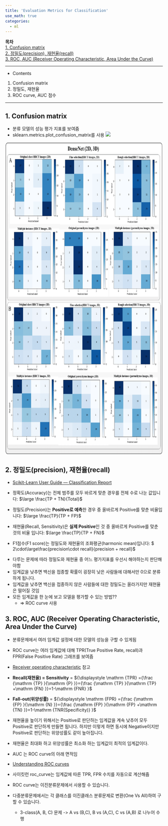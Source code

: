 ```yaml
---
title: 'Evaluation Metrics for Classification'
use_math: true
categories:
  - ml
---
```


**목차**  
[1. Confusion matrix](#1-confusion-matrix)  
[2. 정밀도(precision), 재현율(recall)](#2-정밀도precision-재현율recall)  
[3. ROC, AUC (Receiver Operating Characteristic, Area Under the Curve)](#3-roc-auc-receiver-operating-characteristic-area-under-the-curve)  


---
* Contents
1. Confusion matrix
2. 정밀도, 재현율
3. ROC curve, AUC 점수

---

## 1. Confusion matrix
* 분류 모델의 성능 평가 지표를 보여줌
* sklearn.metrics.plot_confusion_matrix를 사용
![](2022-06-24-11-21-13.png)
<img src="https://github.com/choidb/choidb.github.io/blob/master/_posts/images2/2022-06-24-11-21-13.png?raw=true" width="1000" height="1000"/>


## 2. 정밀도(precision), 재현율(recall)
* [Scikit-Learn User Guide — Classification Report](https://scikit-learn.org/stable/modules/model_evaluation.html#classification-report)
- 정확도(Accuracy)는 전체 범주를 모두 바르게 맞춘 경우를 전체 수로 나눈 값입니다: $\large \frac{TP + TN}{Total}$

- 정밀도(Precision)는 **Positive로 예측**한 경우 중 올바르게 Positive를 맞춘 비율입니다: $\large \frac{TP}{TP + FP}$

- 재현율(Recall, Sensitivity)은 **실제 Positive**인 것 중 올바르게 Positive를 맞춘 것의 비율 입니다: $\large \frac{TP}{TP + FN}$

- F1점수(F1 score)는 정밀도와 재현율의 조화평균(harmonic mean)입니다:  $ 2\cdot\large\frac{precision\cdot recall}{precision + recall}$

* 다루는 문제에 따라 정밀도와 재현율 중 어느 평가지표를 우선시 해야하는지 판단해야함
* 임계값을 낮추면 백신을 접종할 확률이 굉장히 낮은 사람들에 대해서만 0으로 분류하게 됩니다.
* 임계값을 낮추면 백신을 접종하지 않은 사람들에 대한 정밀도는 올라가지만 재현율은 떨어질 것임
* 모든 임계값을 한 눈에 보고 모델을 평가할 수 있는 방법??
  * &rArr; ROC curve 사용

## 3. ROC, AUC (Receiver Operating Characteristic, Area Under the Curve)
* 분류문제에서 여러 임계값 설정에 대한 모델의 성능을 구할 수 있게됨
* ROC curve는 여러 임계값에 대해 TPR(True Positive Rate, recall)과 FPR(False Positive Rate) 그래프를 보여줌
* [Receiver operating characteristic](https://en.wikipedia.org/wiki/Receiver_operating_characteristic) 참고
* **Recall(재현율) = Sensitivity** = ${\displaystyle \mathrm {TPR} ={\frac {\mathrm {TP} }{\mathrm {P} }}={\frac {\mathrm {TP} }{\mathrm {TP} +\mathrm {FN} }}=1-\mathrm {FNR} }$

* **Fall-out(위양성률)** = ${\displaystyle \mathrm {FPR} ={\frac {\mathrm {FP} }{\mathrm {N} }}={\frac {\mathrm {FP} }{\mathrm {FP} +\mathrm {TN} }}=1-\mathrm {TNR(Specificity)} }$
* 재현율을 높이기 위해서는 Positive로 판단하는 임계값을 계속 낮추어 모두 Positive로 판단하게 만들면 됩니다. 하지만 이렇게 하면 동시에 Negative이지만 Positive로 판단하는 위양성률도 같이 높아집니다.
* 재현율은 최대화 하고 위양성률은 최소화 하는 임계값이 최적의 임계값이다.
* AUC 는 ROC curve의 아래 면적임
* [Understanding ROC curves](http://www.navan.name/roc/)
* 사이킷런 roc_curve는 임계값에 따른 TPR, FPR 수치를 자동으로 계산해줌
* ROC curve는 이진분류문제에서 사용할 수 있습니다. 
* 다중분류문제에서는 각 클래스를 이진클래스 분류문제로 변환(One Vs All)하여 구할 수 있습니다.
  * 3-class(A, B, C) 문제 -> A vs (B,C), B vs (A,C), C vs (A,B) 로 나누어 수행
